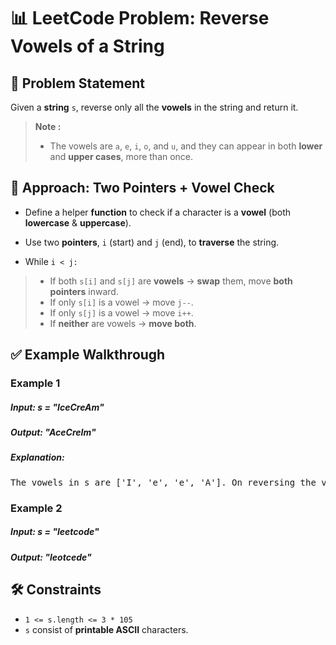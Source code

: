 # 📊 LeetCode Problem: Reverse Vowels of a String


## 🧩 Problem Statement

Given a **string** `s`, reverse only all the **vowels** in the string and return it.

> **Note :**
> - The vowels are `a`, `e`, `i`, `o`, and `u`, and they can appear in both **lower** and **upper cases**, more than once.



## 🧠 Approach: Two Pointers + Vowel Check

- Define a helper **function** to check if a character is a **vowel** (both **lowercase** & **uppercase**).

- Use two **pointers**, `i` (start) and `j` (end), to **traverse** the string.

- While `i < j:`

> - If both `s[i]` and `s[j]` are **vowels** → **swap** them, move **both pointers** inward.
> - If only `s[i]` is a vowel → move `j--`.
> - If only `s[j]` is a vowel → move `i++`.
> - If **neither** are vowels → **move both**.



## ✅ Example Walkthrough

### Example 1

##### Input: s = "IceCreAm"
##### Output: "AceCreIm"

##### Explanation:
<pre>
The vowels in s are ['I', 'e', 'e', 'A']. On reversing the vowels , s becomes "AceCreIm".
</pre>


### Example 2

##### Input: s = "leetcode"
##### Output: "leotcede"



## 🛠️ Constraints

- `1 <= s.length <= 3 * 105`
- `s` consist of **printable ASCII** characters.
